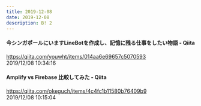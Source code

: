 ```yaml
---
title: 2019-12-08
date: 2019-12-08
description: B! 2
---
```


#### 今シンガポールにいますLineBotを作成し、記憶に残る仕事をしたい物語 - Qiita
https://qiita.com/youwht/items/014aa6e69657c5070593<br>
2019/12/08 10:34:16<br>


#### Amplify vs Firebase 比較してみた - Qiita
https://qiita.com/okeguch/items/4c4fc1b11580b76409b9<br>
2019/12/08 10:15:04<br>


